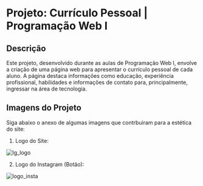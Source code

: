 # Projeto: Currículo Pessoal | Programação Web I

## Descrição
Este projeto, desenvolvido durante as aulas de Programação Web I, envolve a criação de uma página web para apresentar o currículo pessoal de cada aluno. A página destaca informações como educação, experiência profissional, habilidades e informações de contato para, principalmente, ingressar na área de tecnologia.

## Imagens do Projeto 
Siga abaixo o anexo de algumas imagens que contrbuiram para a estética do site: 
1. Logo do Site:
   
![lg_logo](https://github.com/anamota13/Projeto_CV_Pessoal---Desenvolvimento-Web-I/assets/110187484/603c458d-ed79-4d89-8711-0c852a1fa8de)

2. Logo do Instagram (Botão):

![logo_insta](https://github.com/anamota13/Projeto_CV_Pessoal---Desenvolvimento-Web-I/assets/110187484/255e2ac1-6c6e-4540-b78e-1486fd132180)




